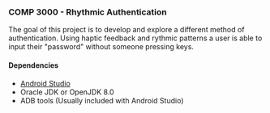 ### COMP 3000 - Rhythmic Authentication

The goal of this project is to develop and explore a different method of authentication. Using haptic feedback and rythmic patterns a user is able to input their "password" without someone pressing keys.

#### Dependencies
 - [Android Studio](https://developer.android.com/studio/index.html)
 - Oracle JDK or OpenJDK 8.0
 - ADB tools (Usually included with Android Studio)
 

